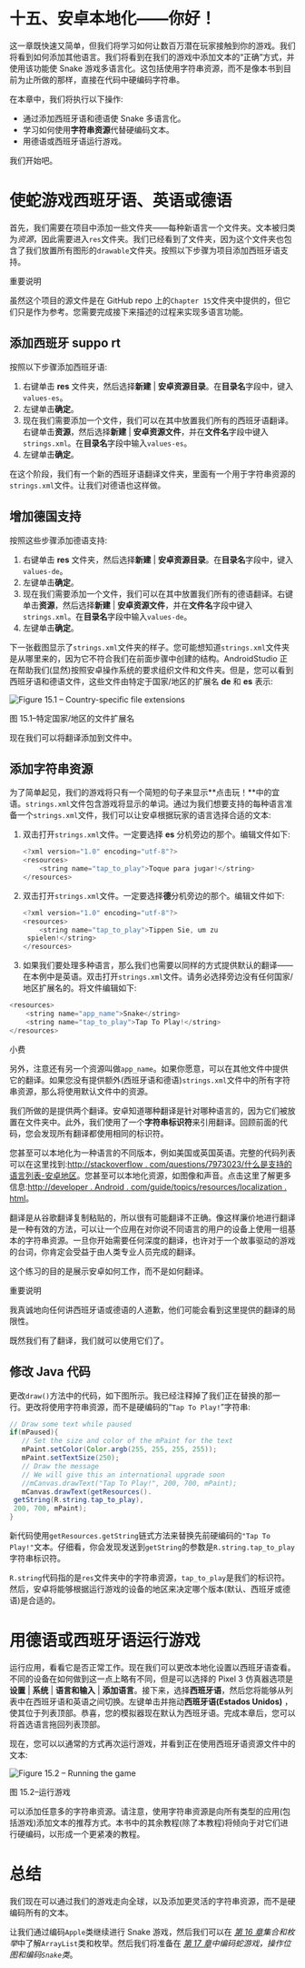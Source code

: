 # 十五、安卓本地化——你好！

这一章既快速又简单，但我们将学习如何让数百万潜在玩家接触到你的游戏。我们将看到如何添加其他语言。我们将看到在我们的游戏中添加文本的“正确”方式，并使用该功能使 Snake 游戏多语言化。这包括使用字符串资源，而不是像本书到目前为止所做的那样，直接在代码中硬编码字符串。

在本章中，我们将执行以下操作:

*   通过添加西班牙语和德语使 Snake 多语言化。
*   学习如何使用**字符串资源**代替硬编码文本。
*   用德语或西班牙语运行游戏。

我们开始吧。

# 使蛇游戏西班牙语、英语或德语

首先，我们需要在项目中添加一些文件夹——每种新语言一个文件夹。文本被归类为*资源*，因此需要进入`res`文件夹。我们已经看到了文件夹，因为这个文件夹也包含了我们放置所有图形的`drawable`文件夹。按照以下步骤为项目添加西班牙语支持。

重要说明

虽然这个项目的源文件是在 GitHub repo 上的`Chapter 15`文件夹中提供的，但它们只是作为参考。您需要完成接下来描述的过程来实现多语言功能。

## 添加西班牙 suppo rt

按照以下步骤添加西班牙语:

1.  右键单击 **res** 文件夹，然后选择**新建** | **安卓资源目录**。在**目录名**字段中，键入`values-es`。
2.  左键单击**确定**。
3.  现在我们需要添加一个文件，我们可以在其中放置我们所有的西班牙语翻译。右键单击**资源**，然后选择**新建** | **安卓资源文件**，并在**文件名**字段中键入`strings.xml`。在**目录名**字段中输入`values-es`。
4.  左键单击**确定**。

在这个阶段，我们有一个新的西班牙语翻译文件夹，里面有一个用于字符串资源的`strings.xml`文件。让我们对德语也这样做。

## 增加德国支持

按照这些步骤添加德语支持:

1.  右键单击 **res** 文件夹，然后选择**新建** | **安卓资源目录**。在**目录名**字段中，键入`values-de`。
2.  左键单击**确定**。
3.  现在我们需要添加一个文件，我们可以在其中放置我们所有的德语翻译。右键单击**资源**，然后选择**新建** | **安卓资源文件**，并在**文件名**字段中键入`strings.xml`。在**目录名**字段中输入`values-de`。
4.  左键单击**确定**。

下一张截图显示了`strings.xml`文件夹的样子。您可能想知道`strings.xml`文件夹是从哪里来的，因为它不符合我们在前面步骤中创建的结构。AndroidStudio 正在帮助我们(显然)按照安卓操作系统的要求组织文件和文件夹。但是，您可以看到西班牙语和德语文件，这些文件由特定于国家/地区的扩展名 **de** 和 **es** 表示:

![Figure 15.1 – Country-specific file extensions ](img/Figure_15.01_B16774.jpg)

图 15.1–特定国家/地区的文件扩展名

现在我们可以将翻译添加到文件中。

## 添加字符串资源

为了简单起见，我们的游戏将只有一个简短的句子来显示**点击玩！**中的宜语。`strings.xml`文件包含游戏将显示的单词。通过为我们想要支持的每种语言准备一个`strings.xml`文件，我们可以让安卓根据玩家的语言选择合适的文本:

1.  双击打开`strings.xml`文件。一定要选择 **es** 分机旁边的那个。编辑文件如下:

    ```java
    <?xml version="1.0" encoding="utf-8"?>
    <resources>
        <string name="tap_to_play">Toque para jugar!</string>
    </resources>
    ```

2.  双击打开`strings.xml`文件。一定要选择**德**分机旁边的那个。编辑文件如下:

    ```java
    <?xml version="1.0" encoding="utf-8"?>
    <resources>
        <string name="tap_to_play">Tippen Sie, um zu 
     spielen!</string>
    </resources>
    ```

3.  如果我们要处理多种语言，那么我们也需要以同样的方式提供默认的翻译——在本例中是英语。双击打开`strings.xml`文件。请务必选择旁边没有任何国家/地区扩展名的。将文件编辑如下:

```java
<resources>
    <string name="app_name">Snake</string>
    <string name="tap_to_play">Tap To Play!</string>
</resources>
```

小费

另外，注意还有另一个资源叫做`app_name`。如果你愿意，可以在其他文件中提供它的翻译。如果您没有提供额外(西班牙语和德语)`strings.xml`文件中的所有字符串资源，那么将使用默认文件中的资源。

我们所做的是提供两个翻译。安卓知道哪种翻译是针对哪种语言的，因为它们被放置在文件夹中。此外，我们使用了一个**字符串标识符**来引用翻译。回顾前面的代码，您会发现所有翻译都使用相同的标识符。

您甚至可以本地化为一种语言的不同版本，例如美国或英国英语。完整的代码列表可以在这里找到:[http://stackoverflow . com/questions/7973023/什么是支持的语言列表-安卓地区](http://stackoverflow.com/questions/7973023/what-is-the-list-of-supported-languages-locales-on-android)。您甚至可以本地化资源，如图像和声音。点击这里了解更多信息:[http://developer . Android . com/guide/topics/resources/localization . html](http://developer.android.com/guide/topics/resources/localization.html)。

翻译是从谷歌翻译复制粘贴的，所以很有可能翻译不正确。像这样廉价地进行翻译是一种有效的方法，可以让一个应用在对你说不同语言的用户的设备上使用一组基本的字符串资源。一旦你开始需要任何深度的翻译，也许对于一个故事驱动的游戏的台词，你肯定会受益于由人类专业人员完成的翻译。

这个练习的目的是展示安卓如何工作，而不是如何翻译。

重要说明

我真诚地向任何讲西班牙语或德语的人道歉，他们可能会看到这里提供的翻译的局限性。

既然我们有了翻译，我们就可以使用它们了。

## 修改 Java 代码

更改`draw()`方法中的代码，如下图所示。我已经注释掉了我们正在替换的那一行。更改将使用字符串资源，而不是硬编码的“`Tap To Play!`”字符串:

```java
// Draw some text while paused
if(mPaused){
   // Set the size and color of the mPaint for the text
   mPaint.setColor(Color.argb(255, 255, 255, 255));
   mPaint.setTextSize(250);
   // Draw the message
   // We will give this an international upgrade soon
   //mCanvas.drawText("Tap To Play!", 200, 700, mPaint);
   mCanvas.drawText(getResources().
 getString(R.string.tap_to_play), 
 200, 700, mPaint);
}
```

新代码使用`getResources.getString`链式方法来替换先前硬编码的`"Tap To Play!"`文本。仔细看，你会发现发送到`getString`的参数是`R.string.tap_to_play`字符串标识符。

`R.string`代码指的是`res`文件夹中的字符串资源，`tap_to_play`是我们的标识符。然后，安卓将能够根据运行游戏的设备的地区来决定哪个版本(默认、西班牙或德语)是合适的。

# 用德语或西班牙语运行游戏

运行应用，看看它是否正常工作。现在我们可以更改本地化设置以西班牙语查看。不同的设备在如何做到这一点上略有不同，但是可以选择的 Pixel 3 仿真器选项是**设置** | **系统** | **语言和输入** | **添加语言**。接下来，选择**西班牙语**，然后您将能够从列表中在西班牙语和英语之间切换。左键单击并拖动**西班牙语(Estados Unidos)** ，使其位于列表顶部。恭喜，您的模拟器现在默认为西班牙语。完成本章后，您可以将首选语言拖回列表顶部。

现在，您可以以通常的方式再次运行游戏，并看到正在使用西班牙语资源文件中的文本:

![Figure 15.2 – Running the game ](img/Figure_15.02_B16774.jpg)

图 15.2–运行游戏

可以添加任意多的字符串资源。请注意，使用字符串资源是向所有类型的应用(包括游戏)添加文本的推荐方式。本书中的其余教程(除了本教程)将倾向于对它们进行硬编码，以形成一个更紧凑的教程。

# 总结

我们现在可以通过我们的游戏走向全球，以及添加更灵活的字符串资源，而不是硬编码所有的文本。

让我们通过编码`Apple`类继续进行 Snake 游戏，然后我们可以在 [*第 16 章*](16.html#_idTextAnchor313)*集合和枚举*中了解`ArrayList`类和枚举。然后我们将准备在 [*第 17 章*](17.html#_idTextAnchor328)*中编码蛇游戏，操作位图和编码`Snake`类*。